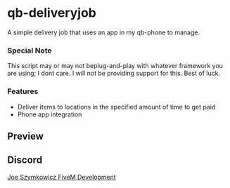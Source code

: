 # qb-deliveryjob
A simple delivery job that uses an app in my qb-phone to manage.


### Special Note
This script may or may not beplug-and-play with whatever framework you are using; I dont care. I will not be providing support for this. Best of luck.


### Features
 - Deliver items to locations in the specified amount of time to get paid
 - Phone app integration


 ## Preview


## Discord
[Joe Szymkowicz FiveM Development](https://discord.gg/5vPGxyCB4z)
